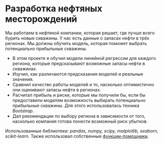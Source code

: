 # Разработка нефтяных месторождений
Мы работаем в нефтяной компании, которая решает, где лучше всего бурить новые скважины. У нас есть данные о запасах нефти в трёх регионах. Мы должны обучить модель, которая поможет выбрать потенциально прибыльные скважины.

- В этом проекте я обучил модели линейной регрессии для каждого региона, которые предсказывают возможные запасы нефти в скважинах.
- Изучил, как различаются предсказания моделей и реальные значения.
- Сравнил качество работы моделей и то, насколько оптимистично они оценивают запасы нефти в регионах.
- Расчитал прибыль и риски, которые мы получили бы, если бы предоставили моделям возможность выбирать потенциально прибыльные скважины. Для этого использовалась техника *Bootstrap*.
- Дал рекомендации по выбору региона в зависимости от того, насколько компания готова понести возможный риск убытков.

Использованные библиотеки: *pandas, numpy, scipy, matplotlib, seaborn, scikit-learn*. Также использовал собственные [функции-помощники](https://github.com/IvanRychkov/helpers).
